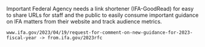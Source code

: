 Important Federal Agency needs a link shortener (IFA-GoodRead) for easy to share URLs for staff and the public to easily consume important guidance on IFA matters from their website and track audience metrics.

```
www.ifa.gov/2023/04/19/request-for-comment-on-new-guidance-for-2023-fiscal-year -> from.ifa.gov/2023rfc
```